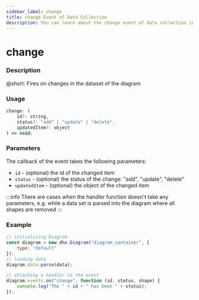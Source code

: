```yaml
---
sidebar_label: change
title: change Event of Data Collection
description: You can learn about the change event of data collection in the documentation of the DHTMLX JavaScript Diagram library. Browse developer guides and API reference, try out code examples and live demos, and download a free 30-day evaluation version of DHTMLX Diagram.
---
```


# change

### Description

@short: Fires on changes in the dataset of the diagram

### Usage

~~~js
change: (
	id?: string, 
	status?: "add" | "update" | "delete", 
	updatedItem?: object
) => void;
~~~

### Parameters

The callback of the event takes the following parameters:

- `id` - (optional) the id of the changed item
- `status` - (optional) the status of the change: "add", "update", "delete"
- `updatedItem` - (optional) the object of the changed item

:::info
There are cases when the handler function doesn't take any parameters, e.g. while a data set is parsed into the diagram where all shapes are removed
:::

### Example

~~~jsx {9-11}
// initializing Diagram
const diagram = new dhx.Diagram("diagram_container", {
    type: "default"
});
// loading data
diagram.data.parse(data);

// attaching a handler to the event
diagram.events.on("change", function (id, status, shape) {
	console.log("The " + id + " has been " + status);
});
~~~
